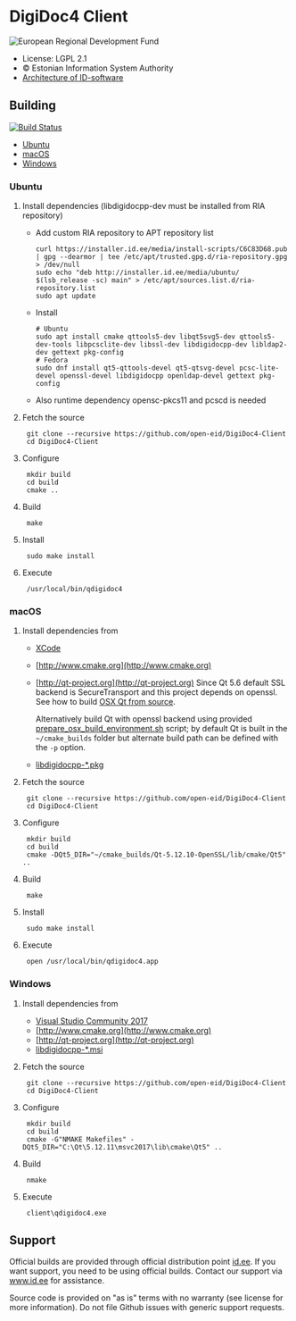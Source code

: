 # DigiDoc4 Client

![European Regional Development Fund](client/images/EL_Regionaalarengu_Fond.png "European Regional Development Fund - DO NOT REMOVE THIS IMAGE BEFORE 05.03.2020")

 * License: LGPL 2.1
 * &copy; Estonian Information System Authority
 * [Architecture of ID-software](http://open-eid.github.io)

## Building
[![Build Status](https://github.com/open-eid/DigiDoc4-Client/workflows/CI/badge.svg?branch=master)](https://github.com/open-eid/DigiDoc4-Client/actions)
* [Ubuntu](#ubuntu)
* [macOS](#macos)
* [Windows](#windows)

### Ubuntu

1. Install dependencies (libdigidocpp-dev must be installed from RIA repository)
   * Add custom RIA repository to APT repository list

         curl https://installer.id.ee/media/install-scripts/C6C83D68.pub | gpg --dearmor | tee /etc/apt/trusted.gpg.d/ria-repository.gpg > /dev/null
         sudo echo "deb http://installer.id.ee/media/ubuntu/ $(lsb_release -sc) main" > /etc/apt/sources.list.d/ria-repository.list
         sudo apt update

   * Install

         # Ubuntu
         sudo apt install cmake qttools5-dev libqt5svg5-dev qttools5-dev-tools libpcsclite-dev libssl-dev libdigidocpp-dev libldap2-dev gettext pkg-config
         # Fedora
         sudo dnf install qt5-qttools-devel qt5-qtsvg-devel pcsc-lite-devel openssl-devel libdigidocpp openldap-devel gettext pkg-config

   * Also runtime dependency opensc-pkcs11 and pcscd is needed

2. Fetch the source

        git clone --recursive https://github.com/open-eid/DigiDoc4-Client
        cd DigiDoc4-Client

3. Configure

        mkdir build
        cd build
        cmake ..

4. Build

        make

5. Install

        sudo make install

6. Execute

        /usr/local/bin/qdigidoc4

### macOS

1. Install dependencies from
   * [XCode](https://apps.apple.com/us/app/xcode/id497799835?mt=12)
   * [http://www.cmake.org](http://www.cmake.org)
   * [http://qt-project.org](http://qt-project.org)
       Since Qt 5.6 default SSL backend is SecureTransport and this project depends on openssl.
       See how to build [OSX Qt from source](#building-osx-qt-from-source).
       
       Alternatively build Qt with openssl backend using provided [prepare_osx_build_environment.sh](prepare_osx_build_environment.sh) script; by default Qt is built in the `~/cmake_builds` folder but alternate build path can be defined with the `-p` option.
   * [libdigidocpp-*.pkg](https://github.com/open-eid/libdigidocpp/releases)

2. Fetch the source

        git clone --recursive https://github.com/open-eid/DigiDoc4-Client
        cd DigiDoc4-Client

3. Configure

        mkdir build
        cd build
        cmake -DQt5_DIR="~/cmake_builds/Qt-5.12.10-OpenSSL/lib/cmake/Qt5" ..

4. Build

        make

5. Install

        sudo make install

6. Execute

        open /usr/local/bin/qdigidoc4.app


### Windows

1. Install dependencies from
    * [Visual Studio Community 2017](https://www.visualstudio.com/downloads/)
    * [http://www.cmake.org](http://www.cmake.org)
    * [http://qt-project.org](http://qt-project.org)
    * [libdigidocpp-*.msi](https://github.com/open-eid/libdigidocpp/releases)
2. Fetch the source

        git clone --recursive https://github.com/open-eid/DigiDoc4-Client
        cd DigiDoc4-Client

3. Configure

        mkdir build
        cd build
        cmake -G"NMAKE Makefiles" -DQt5_DIR="C:\Qt\5.12.11\msvc2017\lib\cmake\Qt5" ..

4. Build

        nmake

6. Execute

        client\qdigidoc4.exe


## Support
Official builds are provided through official distribution point [id.ee](https://www.id.ee/en/article/install-id-software/). If you want support, you need to be using official builds. Contact our support via www.id.ee for assistance.

Source code is provided on "as is" terms with no warranty (see license for more information). Do not file Github issues with generic support requests.
